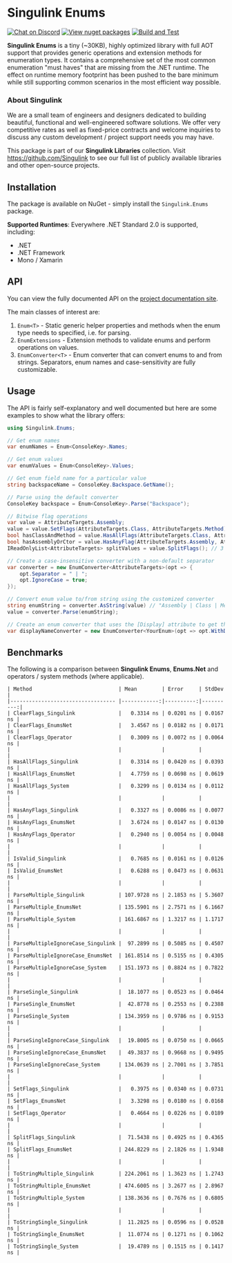 # Singulink Enums

[![Chat on Discord](https://img.shields.io/discord/906246067773923490)](https://discord.gg/EkQhJFsBu6)
[![View nuget packages](https://img.shields.io/nuget/v/Singulink.Enums.svg)](https://www.nuget.org/packages/Singulink.Enums/)
[![Build and Test](https://github.com/Singulink/Singulink.Enums/workflows/build%20and%20test/badge.svg)](https://github.com/Singulink/Singulink.Enums/actions?query=workflow%3A%22build+and+test%22)

**Singulink Enums** is a tiny (~30KB), highly optimized library with full AOT support that provides generic operations and extension methods for enumeration types. It contains a comprehensive set of the most common enumeration "must haves" that are missing from the .NET runtime. The effect on runtime memory footprint has been pushed to the bare minimum while still supporting common scenarios in the most efficient way possible.

### About Singulink

We are a small team of engineers and designers dedicated to building beautiful, functional and well-engineered software solutions. We offer very competitive rates as well as fixed-price contracts and welcome inquiries to discuss any custom development / project support needs you may have.

This package is part of our **Singulink Libraries** collection. Visit https://github.com/Singulink to see our full list of publicly available libraries and other open-source projects.

## Installation

The package is available on NuGet - simply install the `Singulink.Enums` package.

**Supported Runtimes**: Everywhere .NET Standard 2.0 is supported, including:
- .NET
- .NET Framework
- Mono / Xamarin

## API

You can view the fully documented API on the [project documentation site](https://www.singulink.com/Docs/Singulink.Enums/api/Singulink.Enums.html).

The main classes of interest are:
1. `Enum<T>` - Static generic helper properties and methods when the enum type needs to specified, i.e. for parsing.
2. `EnumExtensions` - Extension methods to validate enums and perform operations on values.
3. `EnumConverter<T>` - Enum converter that can convert enums to and from strings. Separators, enum names and case-sensitivity are fully customizable.

## Usage

The API is fairly self-explanatory and well documented but here are some examples to show what the library offers:

```c#
using Singulink.Enums;

// Get enum names
var enumNames = Enum<ConsoleKey>.Names;

// Get enum values
var enumValues = Enum<ConsoleKey>.Values;

// Get enum field name for a particular value
string backspaceName = ConsoleKey.Backspace.GetName();

// Parse using the default converter
ConsoleKey backspace = Enum<ConsoleKey>.Parse("Backspace");

// Bitwise flag operations
var value = AttributeTargets.Assembly;
value = value.SetFlags(AttributeTargets.Class, AttributeTargets.Method); // set additional flags
bool hasClassAndMethod = value.HasAllFlags(AttributeTargets.Class, AttributeTargets.Method); // true
bool hasAssemblyOrCtor = value.HasAnyFlag(AttributeTargets.Assembly, AttributeTargets.Constructor); // true
IReadOnlyList<AttributeTargets> splitValues = value.SplitFlags(); // 3 separate flags split out

// Create a case-insensitive converter with a non-default separator
var converter = new EnumConverter<AttributeTargets>(opt => {
    opt.Separator = " | ";
    opt.IgnoreCase = true;
});

// Convert enum value to/from string using the customized converter
string enumString = converter.AsString(value) // "Assembly | Class | Method"
value = converter.Parse(enumString);

// Create an enum converter that uses the [Display] attribute to get the names
var displayNameConverter = new EnumConverter<YourEnum>(opt => opt.WithDisplayNameGetter());
```

## Benchmarks

The following is a comparison between **Singulink Enums**, **Enums.Net** and operators / system methods (where applicable).

```
| Method                            | Mean        | Error     | StdDev    |
|---------------------------------- |------------:|----------:|----------:|
| ClearFlags_Singulink              |   0.3314 ns | 0.0201 ns | 0.0167 ns |
| ClearFlags_EnumsNet               |   3.4567 ns | 0.0182 ns | 0.0171 ns |
| ClearFlags_Operator               |   0.3009 ns | 0.0072 ns | 0.0064 ns |
|                                   |             |           |           |
| HasAllFlags_Singulink             |   0.3314 ns | 0.0420 ns | 0.0393 ns |
| HasAllFlags_EnumsNet              |   4.7759 ns | 0.0698 ns | 0.0619 ns |
| HasAllFlags_System                |   0.3299 ns | 0.0134 ns | 0.0112 ns |
|                                   |             |           |           |
| HasAnyFlags_Singulink             |   0.3327 ns | 0.0086 ns | 0.0077 ns |
| HasAnyFlags_EnumsNet              |   3.6724 ns | 0.0147 ns | 0.0130 ns |
| HasAnyFlags_Operator              |   0.2940 ns | 0.0054 ns | 0.0048 ns |
|                                   |             |           |           |
| IsValid_Singulink                 |   0.7685 ns | 0.0161 ns | 0.0126 ns |
| IsValid_EnumsNet                  |   0.6288 ns | 0.0473 ns | 0.0631 ns |
|                                   |             |           |           |
| ParseMultiple_Singulink           | 107.9728 ns | 2.1853 ns | 5.3607 ns |
| ParseMultiple_EnumsNet            | 135.5901 ns | 2.7571 ns | 6.1667 ns |
| ParseMultiple_System              | 161.6867 ns | 1.3217 ns | 1.1717 ns |
|                                   |             |           |           |
| ParseMultipleIgnoreCase_Singulink |  97.2899 ns | 0.5085 ns | 0.4507 ns |
| ParseMultipleIgnoreCase_EnumsNet  | 161.8514 ns | 0.5155 ns | 0.4305 ns |
| ParseMultipleIgnoreCase_System    | 151.1973 ns | 0.8824 ns | 0.7822 ns |
|                                   |             |           |           |
| ParseSingle_Singulink             |  18.1077 ns | 0.0523 ns | 0.0464 ns |
| ParseSingle_EnumsNet              |  42.8778 ns | 0.2553 ns | 0.2388 ns |
| ParseSingle_System                | 134.3959 ns | 0.9786 ns | 0.9153 ns |
|                                   |             |           |           |
| ParseSingleIgnoreCase_Singulink   |  19.8005 ns | 0.0750 ns | 0.0665 ns |
| ParseSingleIgnoreCase_EnumsNet    |  49.3837 ns | 0.9668 ns | 0.9495 ns |
| ParseSingleIgnoreCase_System      | 134.0639 ns | 2.7001 ns | 3.7851 ns |
|                                   |             |           |           |
| SetFlags_Singulink                |   0.3975 ns | 0.0340 ns | 0.0731 ns |
| SetFlags_EnumsNet                 |   3.3298 ns | 0.0180 ns | 0.0168 ns |
| SetFlags_Operator                 |   0.4664 ns | 0.0226 ns | 0.0189 ns |
|                                   |             |           |           |
| SplitFlags_Singulink              |  71.5438 ns | 0.4925 ns | 0.4365 ns |
| SplitFlags_EnumsNet               | 244.8229 ns | 2.1826 ns | 1.9348 ns |
|                                   |             |           |           |
| ToStringMultiple_Singulink        | 224.2061 ns | 1.3623 ns | 1.2743 ns |
| ToStringMultiple_EnumsNet         | 474.6005 ns | 3.2677 ns | 2.8967 ns |
| ToStringMultiple_System           | 138.3636 ns | 0.7676 ns | 0.6805 ns |
|                                   |             |           |           |
| ToStringSingle_Singulink          |  11.2825 ns | 0.0596 ns | 0.0528 ns |
| ToStringSingle_EnumsNet           |  11.0774 ns | 0.1271 ns | 0.1062 ns |
| ToStringSingle_System             |  19.4789 ns | 0.1515 ns | 0.1417 ns |
```
